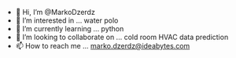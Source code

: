 - 👋 Hi, I’m @MarkoDzerdz
- 👀 I’m interested in ... water polo
- 🌱 I’m currently learning ... python
- 💞️ I’m looking to collaborate on ... cold room HVAC data prediction
- 📫 How to reach me ... marko.dzerdz@ideabytes.com

<!---
MarkoDzerdz/MarkoDzerdz is a ✨ special ✨ repository because its `README.md` (this file) appears on your GitHub profile.
You can click the Preview link to take a look at your changes.
--->
